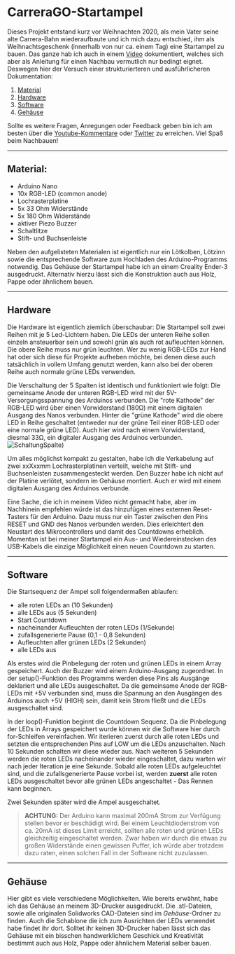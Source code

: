 # CarreraGO-Startampel
Dieses Projekt entstand kurz vor Weihnachten 2020, als mein Vater seine alte Carrera-Bahn wiederaufbaute und ich mich dazu entschied, ihm als Weihnachtsgeschenk (innerhalb von nur ca. einem Tag) eine Startampel zu bauen. Das ganze hab ich auch in einem [Video](https://youtu.be/q5Slh3TaYYY) dokumentiert, welches sich aber als Anleitung für einen Nachbau vermutlich nur bedingt eignet. Deswegen hier der Versuch einer strukturierteren und ausführlicheren Dokumentation:

1. [Material](#material)
2. [Hardware](#hardware)
3. [Software](#software)
4. [Gehäuse](#gehäuse)

Sollte es weitere Fragen, Anregungen oder Feedback geben bin ich am besten über die [Youtube-Kommentare](https://youtu.be/q5Slh3TaYYY) oder [Twitter](https://twitter.com/FeilerMoritz) zu erreichen. Viel Spaß beim Nachbauen! 

---
## Material:

- Arduino Nano
- 10x RGB-LED (common anode)
- Lochrasterplatine 
- 5x 33 Ohm Widerstände
- 5x 180 Ohm Widerstände
- aktiver Piezo Buzzer
- Schaltlitze
- Stift- und Buchsenleiste

Neben den aufgelisteten Materialen ist eigentlich nur ein Lötkolben, Lötzinn sowie die entsprechende Software zum Hochladen des Arduino-Programms notwendig. Das Gehäuse der Startampel habe ich an einem Creality Ender-3 ausgedruckt. Alternativ hierzu lässt sich die Konstruktion auch aus Holz, Pappe oder ähnlichem bauen. 

---
## Hardware
Die Hardware ist eigentlich ziemlich überschaubar: Die Startampel soll zwei Reihen mit je 5 Led-Lichtern haben. Die LEDs der unteren Reihe sollen einzeln ansteuerbar sein und sowohl grün als auch rot aufleuchten können. Die obere Reihe muss nur grün leuchten. Wer zu wenig RGB-LEDs zur Hand hat oder sich diese für Projekte aufheben möchte, bei denen diese auch tatsächlich in vollem Umfang genutzt werden, kann also bei der oberen Reihe auch normale grüne LEDs verwenden.

Die Verschaltung der 5 Spalten ist identisch und funktioniert wie folgt: Die gemeinsame Anode der unteren RGB-LED wird mit der 5V-Versorgungsspannung des Arduinos verbunden. Die "rote Kathode" der RGB-LED wird über einen Vorwiderstand (180Ω) mit einem digitalen Ausgang des Nanos verbunden. Hinter die "grüne Kathode" wird die obere LED in Reihe geschaltet (entweder nur der grüne Teil einer RGB-LED oder eine normale grüne LED). Auch hier wird nach einem Vorwiderstand, diesmal 33Ω, ein digitaler Ausgang des Arduinos verbunden. 
![SchaltungSpalte](https://i.imgur.com/lTyccsa.png))

Um alles möglichst kompakt zu gestalten, habe ich die Verkabelung auf zwei xxXxxmm Lochrasterplatinen verteilt, welche mit Stift- und Buchsenleisten zusammengesteckt werden. Den Buzzer habe ich nicht auf der Platine verlötet, sondern im Gehäuse montiert. Auch er wird mit einem digitalen Ausgang des Arduinos verbunde.

Eine Sache, die ich in meinem Video nicht gemacht habe, aber im Nachhinein empfehlen würde ist das hinzufügen eines externen Reset-Tasters für den Arduino. Dazu muss nur ein Taster zwischen den Pins RESET und GND des Nanos verbunden werden. Dies erleichtert den Neustart des Mikrocontrollers und damit des Countdowns erheblich. Momentan ist bei meiner Startampel ein Aus- und Wiedereinstecken des USB-Kabels die einzige Möglichkeit einen neuen Countdown zu starten. 

---
## Software
Die Startsequenz der Ampel soll folgendermaßen ablaufen:
- alle roten LEDs an (10 Sekunden)
- alle LEDs aus (5 Sekunden)
- Start Countdown
- nacheinander Aufleuchten der roten LEDs (1/Sekunde)
- zufallsgenerierte Pause (0,1 - 0,8 Sekunden)
- Aufleuchten aller grünen LEDs (2 Sekunden)
- alle LEDs aus

Als erstes wird die Pinbelegung der roten und grünen LEDs in einem Array gespeichert. Auch der Buzzer wird einem Arduino-Ausgang zugeordnet. 
In der setup()-Funktion des Programms werden diese Pins als Ausgänge deklariert und alle LEDs ausgeschaltet. Da die gemeinsame Anode der RGB-LEDs mit +5V verbunden sind, muss die Spannung an den Ausgängen des Arduinos auch +5V (HIGH) sein, damit kein Strom fließt und die LEDs ausgeschaltet sind.

In der loop()-Funktion beginnt die Countdown Sequenz. Da die Pinbelegung der LEDs in Arrays gespeichert wurde können wir die Software hier durch for-Schleifen vereinfachen. Wir iterieren zuerst durch alle roten LEDs und setzten die entsprechenden Pins auf LOW um die LEDs anzuschalten. Nach 10 Sekunden schalten wir diese wieder aus. Nach weiteren 5 Sekunden werden die roten LEDs nacheinander wieder eingeschaltet, dazu warten wir nach jeder Iteration je eine Sekunde.
Sobald alle roten LEDs aufgeleuchtet sind, und die zufallsgenerierte Pause vorbei ist, werden **zuerst** alle roten LEDs ausgeschaltet bevor alle grünen LEDs angeschaltet - Das Rennen kann beginnen. 

Zwei Sekunden später wird die Ampel ausgeschaltet. 

> **ACHTUNG:** Der Arduino kann maximal 200mA Strom zur Verfügung stellen bevor er beschädigt wird. Bei einem Leuchtdiodenstrom von ca. 20mA ist dieses Limit erreicht, sollten alle roten und grünen LEDs gleichzeitig eingeschaltet werden. Zwar haben wir durch die etwas zu großen Widerstände einen gewissen Puffer, ich würde aber trotzdem dazu raten, einen solchen Fall in der Software nicht zuzulassen. 

--- 
## Gehäuse
Hier gibt es viele verschiedene Möglichkeiten. Wie bereits erwähnt, habe ich das Gehäuse an meinem 3D-Drucker ausgedruckt. Die .stl-Dateien, sowie alle originalen Solidworks CAD-Dateien sind im _Gehäuse_-Ordner zu finden. Auch die Schablone die ich zum Ausrichten der LEDs verwendet habe findet ihr dort. Solltet ihr keinen 3D-Drucker haben lässt sich das Gehäuse mit ein bisschen handwerklichem Geschick und Kreativität bestimmt auch aus Holz, Pappe oder ähnlichem Material selber bauen. 

